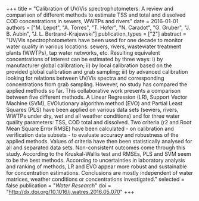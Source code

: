 +++
title = "Calibration of UV/Vis spectrophotometers: A review and comparison of different methods to estimate TSS and total and dissolved COD concentrations in sewers, WWTPs and rivers"
date = 2016-01-01
authors = ["M. Lepot", "A. Torres", "T. Hofer", "N. Caradot", "G. Gruber", "J. B. Aubin", "J. L. Bertrand-Krajewski"]
publication_types = ["2"]
abstract = "UV/Vis spectrophotometers have been used for one decade to monitor water quality in various locations: sewers, rivers, wastewater treatment plants (WWTPs), tap water networks, etc. Resulting equivalent concentrations of interest can be estimated by three ways: i) by manufacturer global calibration; ii) by local calibration based on the provided global calibration and grab sampling; iii) by advanced calibration looking for relations between UV/Vis spectra and corresponding concentrations from grab sampling. However, no study has compared the applied methods so far. This collaborative work presents a comparison between five different methods. A Linear Regression (LR), Support Vector Machine (SVM), EVOlutionary algorithm method (EVO) and Partial Least Squares (PLS) have been applied on various data sets (sewers, rivers, WWTPs under dry, wet and all weather conditions) and for three water quality parameters: TSS, COD total and dissolved. Two criteria (r2 and Root Mean Square Error RMSE) have been calculated - on calibration and verification data subsets - to evaluate accuracy and robustness of the applied methods. Values of criteria have then been statistically analysed for all and separated data sets. Non-consistent outcomes come through this study. According to the Kruskal-Wallis test and RMSEs, PLS and SVM seem to be the best methods. According to uncertainties in laboratory analysis and ranking of methods, LR and EVO appear more robust and sustainable for concentration estimations. Conclusions are mostly independent of water matrices, weather conditions or concentrations investigated."
selected = false
publication = "*Water Research*"
doi = "http://dx.doi.org/10.1016/j.watres.2016.05.070"
+++

